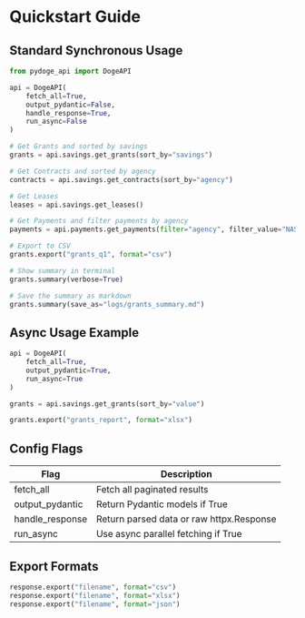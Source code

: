 # Quickstart Guide

## Standard Synchronous Usage

```python
from pydoge_api import DogeAPI

api = DogeAPI(
    fetch_all=True,
    output_pydantic=False,
    handle_response=True,
    run_async=False
)

# Get Grants and sorted by savings
grants = api.savings.get_grants(sort_by="savings")

# Get Contracts and sorted by agency
contracts = api.savings.get_contracts(sort_by="agency")

# Get Leases
leases = api.savings.get_leases()

# Get Payments and filter payments by agency
payments = api.payments.get_payments(filter="agency", filter_value="NASA")

# Export to CSV
grants.export("grants_q1", format="csv")

# Show summary in terminal
grants.summary(verbose=True)

# Save the summary as markdown
grants.summary(save_as="logs/grants_summary.md")
```

## Async Usage Example

```python
api = DogeAPI(
    fetch_all=True,
    output_pydantic=True,
    run_async=True
)

grants = api.savings.get_grants(sort_by="value")

grants.export("grants_report", format="xlsx")
```

## Config Flags

|Flag|Description|
|----|-----------|
|fetch_all|	Fetch all paginated results|
|output_pydantic|Return Pydantic models if True|
|handle_response|Return parsed data or raw httpx.Response|
|run_async|Use async parallel fetching if True|

## Export Formats

```python
response.export("filename", format="csv")
response.export("filename", format="xlsx")
response.export("filename", format="json")
```